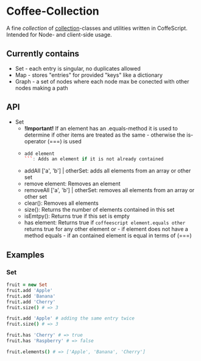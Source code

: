 Coffee-Collection
=================

A fine _collection_ of [collection](http://en.wikipedia.org/wiki/Collection_\(computing\))-classes and utilities written in CoffeScript.
Intended for Node- and client-side usage.

Currently contains
------------------
* Set - each entry is singular, no duplicates allowed
* Map - stores "entries" for provided "keys" like a dictionary
* Graph - a set of nodes where each node max be conected with other nodes
  making a path

API
---
* Set
  * **!Important!** If an element has an .equals-method it is used to determine
    if other items are treated as the same - otherwise the is-operator (===) is
    used
  * ```coffeescript
    add element
    ```: Adds an element if it is not already contained
  * addAll ['a', 'b'] | otherSet: adds all elements from an array or other set
  * remove element: Removes an element
  * removeAll ['a', 'b'] | otherSet: removes all elements from an array or other set
  * clear(): Removes all elements
  * size(): Returns the number of elements contained in this set
  * isEmtpy(): Returns true if this set is empty
  * has element: Returns true if ```coffeescript element.equals other``` returns true for
    any other element or - if element does not have a method equals - if an
    contained element is equal in terms of (===)

Examples
--------
### Set
```coffeescript
fruit = new Set
fruit.add 'Apple'
fruit.add 'Banana'
fruit.add 'Cherry'
fruit.size() # => 3

fruit.add 'Apple' # adding the same entry twice
fruit.size() # => 3

fruit.has 'Cherry' # => true
fruit.has 'Raspberry' # => false

fruit.elements() # => ['Apple', 'Banana', 'Cherry']

```


